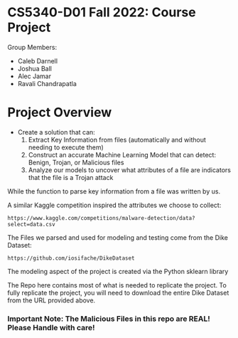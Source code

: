 # CS5340-D01 Fall 2022: Course Project
Group Members:
- Caleb Darnell
- Joshua Ball
- Alec Jamar
- Ravali Chandrapatla 

# Project Overview
- Create a solution that can:
    1) Extract Key Information from files (automatically and without needing to execute them)
    2) Construct an accurate Machine Learning Model that can detect: Benign, Trojan, or Malicious files
    3) Analyze our models to uncover what attributes of a file are indicators that the file is a Trojan attack
    
While the function to parse key information from a file was written by us.

A similar Kaggle competition inspired the attributes we choose to collect:  

    https://www.kaggle.com/competitions/malware-detection/data?select=data.csv
    
The Files we parsed and used for modeling and testing come from the Dike Dataset:

    https://github.com/iosifache/DikeDataset
    

The modeling aspect of the project is created via the Python sklearn library 

The Repo here contains most of what is needed to replicate the project.
To fully replicate the project, you will need to download the entire Dike Dataset from the URL provided above.

### Important Note: The Malicious Files in this repo are REAL! Please Handle with care!